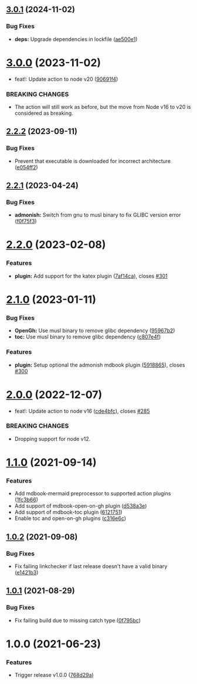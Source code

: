 ## [3.0.1](https://github.com/jontze/action-mdbook/compare/v3.0.0...v3.0.1) (2024-11-02)


### Bug Fixes

* **deps:** Upgrade dependencies in lockfile ([ae500e1](https://github.com/jontze/action-mdbook/commit/ae500e16ce5fdfe2c9897278bd865d6187a42bde))

# [3.0.0](https://github.com/jontze/action-mdbook/compare/v2.2.2...v3.0.0) (2023-11-02)


* feat!: Update action to node v20 ([90691f4](https://github.com/jontze/action-mdbook/commit/90691f49e38acb1a11f33ef6cdc845a37780caac))


### BREAKING CHANGES

* The action will still work as before, but the move from Node v16 to v20
is considered as breaking.

## [2.2.2](https://github.com/jontze/action-mdbook/compare/v2.2.1...v2.2.2) (2023-09-11)


### Bug Fixes

* Prevent that executable is downloaded for incorrect architecture ([e054ff2](https://github.com/jontze/action-mdbook/commit/e054ff2232d508f1967e43e9df4aeab28ada4b89))

## [2.2.1](https://github.com/jontze/action-mdbook/compare/v2.2.0...v2.2.1) (2023-04-24)


### Bug Fixes

* **admonish:** Switch from gnu to musl binary to fix GLIBC version error ([f0f75f3](https://github.com/jontze/action-mdbook/commit/f0f75f322bdc8244767484a067811573be5e19c4))

# [2.2.0](https://github.com/jontze/action-mdbook/compare/v2.1.0...v2.2.0) (2023-02-08)


### Features

* **plugin:** Add support for the katex plugin ([7af14ca](https://github.com/jontze/action-mdbook/commit/7af14caae9ae0b0fdbc207a6456678060c858606)), closes [#301](https://github.com/jontze/action-mdbook/issues/301)

# [2.1.0](https://github.com/jontze/action-mdbook/compare/v2.0.0...v2.1.0) (2023-01-11)


### Bug Fixes

* **OpenGh:** Use musl binary to remove glibc dependency ([95967b2](https://github.com/jontze/action-mdbook/commit/95967b2dc954c913f15afddf8a3eb8d5d3033e4a))
* **toc:** Use musl binary to remove glibc dependency ([c807e4f](https://github.com/jontze/action-mdbook/commit/c807e4f5a8e9c3700324ce4bb5f362c0ec4fd496))


### Features

* **plugin:** Setup optional the admonish mdbook plugin ([5918865](https://github.com/jontze/action-mdbook/commit/591886551e2534905f2c956eaf502dcbe8666312)), closes [#300](https://github.com/jontze/action-mdbook/issues/300)

# [2.0.0](https://github.com/jontze/action-mdbook/compare/v1.1.1...v2.0.0) (2022-12-07)


* feat!: Update action to node v16 ([cde4bfc](https://github.com/jontze/action-mdbook/commit/cde4bfcda6fa6f6a644b908f2a3e44a4a8d6dd88)), closes [#285](https://github.com/jontze/action-mdbook/issues/285)


### BREAKING CHANGES

* Dropping support for node v12.

# [1.1.0](https://github.com/UsingPython/action-mdbook/compare/v1.0.2...v1.1.0) (2021-09-14)


### Features

* Add mdbook-mermaid preprocessor to supported action plugins ([1fc3b66](https://github.com/UsingPython/action-mdbook/commit/1fc3b66c7d53be5539b6436fe2c1dcfdc6dfe6a0))
* Add support of mdbook-open-on-gh plugin ([d538a3e](https://github.com/UsingPython/action-mdbook/commit/d538a3e4fd09d75de61605590ed6eda19ea3990e))
* Add support of mdbook-toc plugin ([6121751](https://github.com/UsingPython/action-mdbook/commit/6121751fe9422f37f0aa715c5882dccfe271a368))
* Enable toc and open-on-gh plugins ([c316e6c](https://github.com/UsingPython/action-mdbook/commit/c316e6cc7fb28c83ea3718f8c222c26848a358c6))

## [1.0.2](https://github.com/UsingPython/action-mdbook/compare/v1.0.1...v1.0.2) (2021-09-08)


### Bug Fixes

* Fix failing linkchecker if last release doesn't have a valid binary ([e1421b3](https://github.com/UsingPython/action-mdbook/commit/e1421b3fc2c3628f8f00f76e8ed419b066e4884d))

## [1.0.1](https://github.com/UsingPython/action-mdbook/compare/v1.0.0...v1.0.1) (2021-08-29)


### Bug Fixes

* Fix failing build due to missing catch type ([0f795bc](https://github.com/UsingPython/action-mdbook/commit/0f795bc3fb6cb5253ed53d5722145ba76572714b))

# 1.0.0 (2021-06-23)


### Features

* Trigger release v1.0.0 ([768d29a](https://github.com/UsingPython/action-mdbook/commit/768d29ac9789b32a4eb648511ef1475275984f21))
